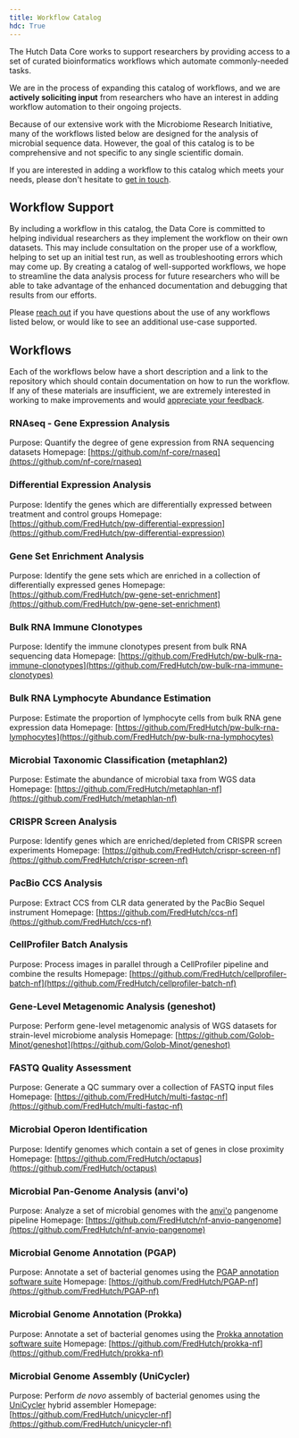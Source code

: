 ```yaml
---
title: Workflow Catalog
hdc: True
---
```


The Hutch Data Core works to support researchers by providing access to a set of
curated bioinformatics workflows which automate commonly-needed tasks.

We are in the process of expanding this catalog of workflows, and we are
**actively soliciting input** from researchers who have an interest in
adding workflow automation to their ongoing projects.

Because of our extensive work with the Microbiome Research Initiative,
many of the workflows listed below are designed for the analysis of microbial sequence
data. However, the goal of this catalog is to be comprehensive and not specific to
any single scientific domain.

If you are interested in adding a workflow to this catalog which meets your needs,
please don't hesitate to [get in touch](mailto:sminot@fredhutch.org).

## Workflow Support

By including a workflow in this catalog, the Data Core is committed to helping
individual researchers as they implement the workflow on their own datasets. This
may include consultation on the proper use of a workflow, helping to set up an initial
test run, as well as troubleshooting errors which may come up. By creating a catalog
of well-supported workflows, we hope to streamline the data analysis process for
future researchers who will be able to take advantage of the enhanced documentation
and debugging that results from our efforts.

Please [reach out](mailto:sminot@fredhutch.org) if you have questions about the
use of any workflows listed below, or would like to see an additional use-case supported.

## Workflows

Each of the workflows below have a short description and a link to the repository
which should contain documentation on how to run the workflow. If any of these materials
are insufficient, we are extremely interested in working to make improvements and
would [appreciate your feedback](mailto:sminot@fredhutch.org).

### RNAseq - Gene Expression Analysis

Purpose: Quantify the degree of gene expression from RNA sequencing datasets
Homepage: [https://github.com/nf-core/rnaseq](https://github.com/nf-core/rnaseq)

### Differential Expression Analysis

Purpose: Identify the genes which are differentially expressed between treatment
and control groups
Homepage: [https://github.com/FredHutch/pw-differential-expression](https://github.com/FredHutch/pw-differential-expression)

### Gene Set Enrichment Analysis

Purpose: Identify the gene sets which are enriched in a collection of differentially expressed genes
Homepage: [https://github.com/FredHutch/pw-gene-set-enrichment](https://github.com/FredHutch/pw-gene-set-enrichment)

### Bulk RNA Immune Clonotypes

Purpose: Identify the immune clonotypes present from bulk RNA sequencing data
Homepage: [https://github.com/FredHutch/pw-bulk-rna-immune-clonotypes](https://github.com/FredHutch/pw-bulk-rna-immune-clonotypes)

### Bulk RNA Lymphocyte Abundance Estimation

Purpose: Estimate the proportion of lymphocyte cells from bulk RNA gene expression data
Homepage: [https://github.com/FredHutch/pw-bulk-rna-lymphocytes](https://github.com/FredHutch/pw-bulk-rna-lymphocytes)

### Microbial Taxonomic Classification (metaphlan2)

Purpose: Estimate the abundance of microbial taxa from WGS data
Homepage: [https://github.com/FredHutch/metaphlan-nf](https://github.com/FredHutch/metaphlan-nf)

### CRISPR Screen Analysis

Purpose: Identify genes which are enriched/depleted from CRISPR screen experiments
Homepage: [https://github.com/FredHutch/crispr-screen-nf](https://github.com/FredHutch/crispr-screen-nf)

### PacBio CCS Analysis

Purpose: Extract CCS from CLR data generated by the PacBio Sequel instrument
Homepage: [https://github.com/FredHutch/ccs-nf](https://github.com/FredHutch/ccs-nf)

### CellProfiler Batch Analysis

Purpose: Process images in parallel through a CellProfiler pipeline and combine the results
Homepage: [https://github.com/FredHutch/cellprofiler-batch-nf](https://github.com/FredHutch/cellprofiler-batch-nf)

### Gene-Level Metagenomic Analysis (geneshot)

Purpose: Perform gene-level metagenomic analysis of WGS datasets for strain-level microbiome analysis
Homepage: [https://github.com/Golob-Minot/geneshot](https://github.com/Golob-Minot/geneshot)

### FASTQ Quality Assessment

Purpose: Generate a QC summary over a collection of FASTQ input files
Homepage: [https://github.com/FredHutch/multi-fastqc-nf](https://github.com/FredHutch/multi-fastqc-nf)

### Microbial Operon Identification

Purpose: Identify genomes which contain a set of genes in close proximity
Homepage: [https://github.com/FredHutch/octapus](https://github.com/FredHutch/octapus)

### Microbial Pan-Genome Analysis (anvi'o)

Purpose: Analyze a set of microbial genomes with the [anvi'o](https://github.com/merenlab/anvio) pangenome pipeline
Homepage: [https://github.com/FredHutch/nf-anvio-pangenome](https://github.com/FredHutch/nf-anvio-pangenome)

### Microbial Genome Annotation (PGAP)

Purpose: Annotate a set of bacterial genomes using the
[PGAP annotation software suite](https://www.ncbi.nlm.nih.gov/genome/annotation_prok/)
Homepage: [https://github.com/FredHutch/PGAP-nf](https://github.com/FredHutch/PGAP-nf)

### Microbial Genome Annotation (Prokka)

Purpose: Annotate a set of bacterial genomes using the
[Prokka annotation software suite](https://github.com/tseemann/prokka)
Homepage: [https://github.com/FredHutch/prokka-nf](https://github.com/FredHutch/prokka-nf)

### Microbial Genome Assembly (UniCycler)

Purpose: Perform _de novo_ assembly of bacterial genomes using the [UniCycler](https://github.com/rrwick/Unicycler) hybrid assembler
Homepage: [https://github.com/FredHutch/unicycler-nf](https://github.com/FredHutch/unicycler-nf)
